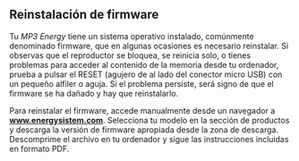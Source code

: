 ## Reinstalación de firmware

Tu *MP3 Energy* tiene un sistema operativo instalado, comúnmente denominado firmware, que en algunas ocasiones es necesario reinstalar. Si observas que el reproductor se bloquea, se reinicia solo, o tienes problemas para acceder al contenido de la memoria desde tu ordenador, prueba a pulsar el RESET (agujero de al lado del conector micro USB)  con un pequeño alfiler o aguja. Si el problema persiste, será signo de que el firmware se ha dañado y hay que reinstalarlo.

Para reinstalar el firmware, accede manualmente desde un navegador a **www.energysistem.com**. Selecciona tu modelo en la sección de productos y descarga la versión de firmware apropiada desde la zona de descarga. Descomprime el archivo en tu ordenador y sigue las instrucciones incluidas en formato PDF.
